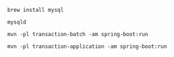 `brew install mysql`

`mysqld`

`mvn -pl transaction-batch -am spring-boot:run`

`mvn -pl transaction-application -am spring-boot:run`
